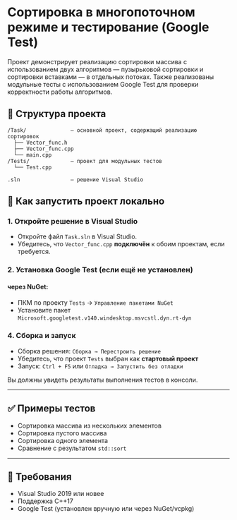 
# Сортировка в многопоточном режиме и тестирование (Google Test)

Проект демонстрирует реализацию сортировки массива с использованием двух алгоритмов — пузырьковой сортировки и сортировки вставками — в отдельных потоках. Также реализованы модульные тесты с использованием Google Test для проверки корректности работы алгоритмов.

## 📁 Структура проекта

```
/Task/              — основной проект, содержащий реализацию сортировок
  ├── Vector_func.h
  ├── Vector_func.cpp
  └── main.cpp
/Tests/             — проект для модульных тестов
  └── Test.cpp

.sln                — решение Visual Studio
```

## 🚀 Как запустить проект локально


### 1. Откройте решение в Visual Studio

* Откройте файл `Task.sln` в Visual Studio.
* Убедитесь, что `Vector_func.cpp` **подключён** к обоим проектам, если требуется.

### 2. Установка Google Test (если ещё не установлен)

#### через NuGet:

* ПКМ по проекту `Tests` → `Управление пакетами NuGet`
* Установите пакет `Microsoft.googletest.v140.windesktop.msvcstl.dyn.rt-dyn`

### 4. Сборка и запуск

* Сборка решения: `Сборка → Перестроить решение`
* Убедитесь, что проект `Tests` выбран как **стартовый проект**
* Запуск: `Ctrl + F5` или `Отладка → Запустить без отладки`

Вы должны увидеть результаты выполнения тестов в консоли.

---

## ✅ Примеры тестов

* Сортировка массива из нескольких элементов
* Сортировка пустого массива
* Сортировка одного элемента
* Сравнение с результатом `std::sort`

---

## 🔧 Требования

* Visual Studio 2019 или новее
* Поддержка C++17
* Google Test (установлен вручную или через NuGet/vcpkg)
